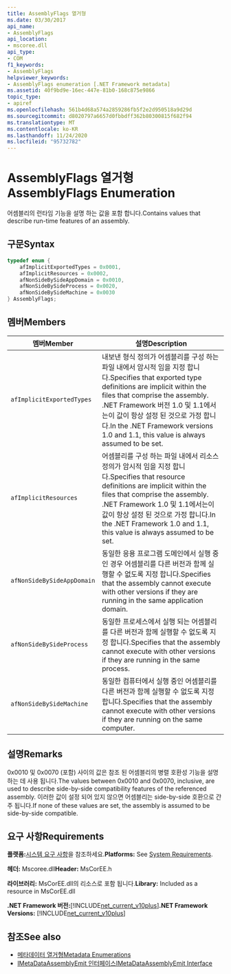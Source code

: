 ```yaml
---
title: AssemblyFlags 열거형
ms.date: 03/30/2017
api_name:
- AssemblyFlags
api_location:
- mscoree.dll
api_type:
- COM
f1_keywords:
- AssemblyFlags
helpviewer_keywords:
- AssemblyFlags enumeration [.NET Framework metadata]
ms.assetid: 40f9bd9e-16ec-447e-81b0-168c875e9866
topic_type:
- apiref
ms.openlocfilehash: 561b4d68a574a2859286fb5f2e2d950518a9d29d
ms.sourcegitcommit: d8020797a6657d0fbbdff362b80300815f682f94
ms.translationtype: MT
ms.contentlocale: ko-KR
ms.lasthandoff: 11/24/2020
ms.locfileid: "95732782"
---
```

# <a name="assemblyflags-enumeration"></a><span data-ttu-id="1c583-102">AssemblyFlags 열거형</span><span class="sxs-lookup"><span data-stu-id="1c583-102">AssemblyFlags Enumeration</span></span>

<span data-ttu-id="1c583-103">어셈블리의 런타임 기능을 설명 하는 값을 포함 합니다.</span><span class="sxs-lookup"><span data-stu-id="1c583-103">Contains values that describe run-time features of an assembly.</span></span>  
  
## <a name="syntax"></a><span data-ttu-id="1c583-104">구문</span><span class="sxs-lookup"><span data-stu-id="1c583-104">Syntax</span></span>  
  
```cpp  
typedef enum {  
    afImplicitExportedTypes = 0x0001,  
    afImplicitResources = 0x0002,  
    afNonSideBySideAppDomain = 0x0010,  
    afNonSideBySideProcess = 0x0020,  
    afNonSideBySideMachine = 0x0030  
} AssemblyFlags;  
```  
  
## <a name="members"></a><span data-ttu-id="1c583-105">멤버</span><span class="sxs-lookup"><span data-stu-id="1c583-105">Members</span></span>  
  
|<span data-ttu-id="1c583-106">멤버</span><span class="sxs-lookup"><span data-stu-id="1c583-106">Member</span></span>|<span data-ttu-id="1c583-107">설명</span><span class="sxs-lookup"><span data-stu-id="1c583-107">Description</span></span>|  
|------------|-----------------|  
|`afImplicitExportedTypes`|<span data-ttu-id="1c583-108">내보낸 형식 정의가 어셈블리를 구성 하는 파일 내에서 암시적 임을 지정 합니다.</span><span class="sxs-lookup"><span data-stu-id="1c583-108">Specifies that exported type definitions are implicit within the files that comprise the assembly.</span></span> <span data-ttu-id="1c583-109">.NET Framework 버전 1.0 및 1.1에서는이 값이 항상 설정 된 것으로 가정 합니다.</span><span class="sxs-lookup"><span data-stu-id="1c583-109">In the .NET Framework versions 1.0 and 1.1, this value is always assumed to be set.</span></span>|  
|`afImplicitResources`|<span data-ttu-id="1c583-110">어셈블리를 구성 하는 파일 내에서 리소스 정의가 암시적 임을 지정 합니다.</span><span class="sxs-lookup"><span data-stu-id="1c583-110">Specifies that resource definitions are implicit within the files that comprise the assembly.</span></span> <span data-ttu-id="1c583-111">.NET Framework 1.0 및 1.1에서는이 값이 항상 설정 된 것으로 가정 합니다.</span><span class="sxs-lookup"><span data-stu-id="1c583-111">In the .NET Framework 1.0 and 1.1, this value is always assumed to be set.</span></span>|  
|`afNonSideBySideAppDomain`|<span data-ttu-id="1c583-112">동일한 응용 프로그램 도메인에서 실행 중인 경우 어셈블리를 다른 버전과 함께 실행할 수 없도록 지정 합니다.</span><span class="sxs-lookup"><span data-stu-id="1c583-112">Specifies that the assembly cannot execute with other versions if they are running in the same application domain.</span></span>|  
|`afNonSideBySideProcess`|<span data-ttu-id="1c583-113">동일한 프로세스에서 실행 되는 어셈블리를 다른 버전과 함께 실행할 수 없도록 지정 합니다.</span><span class="sxs-lookup"><span data-stu-id="1c583-113">Specifies that the assembly cannot execute with other versions if they are running in the same process.</span></span>|  
|`afNonSideBySideMachine`|<span data-ttu-id="1c583-114">동일한 컴퓨터에서 실행 중인 어셈블리를 다른 버전과 함께 실행할 수 없도록 지정 합니다.</span><span class="sxs-lookup"><span data-stu-id="1c583-114">Specifies that the assembly cannot execute with other versions if they are running on the same computer.</span></span>|  
  
## <a name="remarks"></a><span data-ttu-id="1c583-115">설명</span><span class="sxs-lookup"><span data-stu-id="1c583-115">Remarks</span></span>  

 <span data-ttu-id="1c583-116">0x0010 및 0x0070 (포함) 사이의 값은 참조 된 어셈블리의 병렬 호환성 기능을 설명 하는 데 사용 됩니다.</span><span class="sxs-lookup"><span data-stu-id="1c583-116">The values between 0x0010 and 0x0070, inclusive, are used to describe side-by-side compatibility features of the referenced assembly.</span></span> <span data-ttu-id="1c583-117">이러한 값이 설정 되어 있지 않으면 어셈블리는 side-by-side 호환으로 간주 됩니다.</span><span class="sxs-lookup"><span data-stu-id="1c583-117">If none of these values are set, the assembly is assumed to be side-by-side compatible.</span></span>  
  
## <a name="requirements"></a><span data-ttu-id="1c583-118">요구 사항</span><span class="sxs-lookup"><span data-stu-id="1c583-118">Requirements</span></span>  

 <span data-ttu-id="1c583-119">**플랫폼:**[시스템 요구 사항](../../get-started/system-requirements.md)을 참조하세요.</span><span class="sxs-lookup"><span data-stu-id="1c583-119">**Platforms:** See [System Requirements](../../get-started/system-requirements.md).</span></span>  
  
 <span data-ttu-id="1c583-120">**헤더:** Mscoree.dll</span><span class="sxs-lookup"><span data-stu-id="1c583-120">**Header:** MsCorEE.h</span></span>  
  
 <span data-ttu-id="1c583-121">**라이브러리:** MsCorEE.dll의 리소스로 포함 됩니다.</span><span class="sxs-lookup"><span data-stu-id="1c583-121">**Library:** Included as a resource in MsCorEE.dll</span></span>  
  
 <span data-ttu-id="1c583-122">**.NET Framework 버전:**[!INCLUDE[net_current_v10plus](../../../../includes/net-current-v10plus-md.md)]</span><span class="sxs-lookup"><span data-stu-id="1c583-122">**.NET Framework Versions:** [!INCLUDE[net_current_v10plus](../../../../includes/net-current-v10plus-md.md)]</span></span>  
  
## <a name="see-also"></a><span data-ttu-id="1c583-123">참조</span><span class="sxs-lookup"><span data-stu-id="1c583-123">See also</span></span>

- [<span data-ttu-id="1c583-124">메타데이터 열거형</span><span class="sxs-lookup"><span data-stu-id="1c583-124">Metadata Enumerations</span></span>](metadata-enumerations.md)
- [<span data-ttu-id="1c583-125">IMetaDataAssemblyEmit 인터페이스</span><span class="sxs-lookup"><span data-stu-id="1c583-125">IMetaDataAssemblyEmit Interface</span></span>](imetadataassemblyemit-interface.md)
